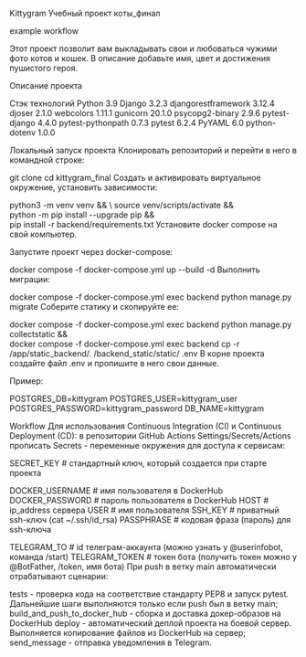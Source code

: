 Kittygram
Учебный проект коты_финал

example workflow

Этот проект позволит вам выкладывать свои и любоваться чужими фото котов и кошек. В описание добавьте имя, цвет и достижения пушистого героя. 

Описание проекта

Стэк технологий
Python 3.9
Django 3.2.3
djangorestframework 3.12.4
djoser 2.1.0
webcolors 1.11.1
gunicorn 20.1.0
psycopg2-binary 2.9.6
pytest-django 4.4.0
pytest-pythonpath 0.7.3
pytest 6.2.4
PyYAML 6.0
python-dotenv 1.0.0

Локальный запуск проекта
Клонировать репозиторий и перейти в него в командной строке:

git clone 
cd kittygram_final
Cоздать и активировать виртуальное окружение, установить зависимости:

python3 -m venv venv && \ 
    source venv/scripts/activate && \
    python -m pip install --upgrade pip && \
    pip install -r backend/requirements.txt
Установите docker compose на свой компьютер.

Запустите проект через docker-compose:

docker compose -f docker-compose.yml up --build -d
Выполнить миграции:

docker compose -f docker-compose.yml exec backend python manage.py migrate
Соберите статику и скопируйте ее:

docker compose -f docker-compose.yml exec backend python manage.py collectstatic  && \
docker compose -f docker-compose.yml exec backend cp -r /app/static_backend/. /backend_static/static/
.env
В корне проекта создайте файл .env и пропишите в него свои данные.

Пример:

POSTGRES_DB=kittygram
POSTGRES_USER=kittygram_user
POSTGRES_PASSWORD=kittygram_password
DB_NAME=kittygram

Workflow
Для использования Continuous Integration (CI) и Continuous Deployment (CD): в репозитории GitHub Actions Settings/Secrets/Actions прописать Secrets - переменные окружения для доступа к сервисам:

SECRET_KEY                     # стандартный ключ, который создается при старте проекта

DOCKER_USERNAME                # имя пользователя в DockerHub
DOCKER_PASSWORD                # пароль пользователя в DockerHub
HOST                           # ip_address сервера
USER                           # имя пользователя
SSH_KEY                        # приватный ssh-ключ (cat ~/.ssh/id_rsa)
PASSPHRASE                     # кодовая фраза (пароль) для ssh-ключа

TELEGRAM_TO                    # id телеграм-аккаунта (можно узнать у @userinfobot, команда /start)
TELEGRAM_TOKEN                 # токен бота (получить токен можно у @BotFather, /token, имя бота)
При push в ветку main автоматически отрабатывают сценарии:

tests - проверка кода на соответствие стандарту PEP8 и запуск pytest. Дальнейшие шаги выполняются только если push был в ветку main;
build_and_push_to_docker_hub - сборка и доставка докер-образов на DockerHub
deploy - автоматический деплой проекта на боевой сервер. Выполняется копирование файлов из DockerHub на сервер;
send_message - отправка уведомления в Telegram.
